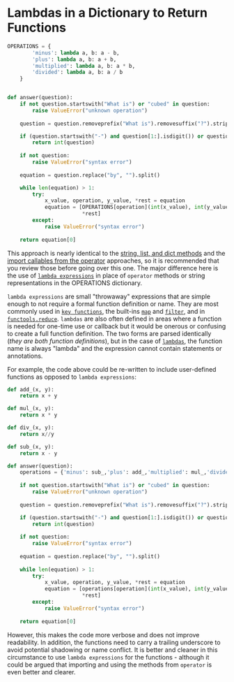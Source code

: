 # Lambdas in a Dictionary to Return Functions


```python
OPERATIONS = {
        'minus': lambda a, b: a - b,
        'plus': lambda a, b: a + b,
        'multiplied': lambda a, b: a * b,
        'divided': lambda a, b: a / b
    }


def answer(question):
    if not question.startswith("What is") or "cubed" in question:
        raise ValueError("unknown operation")
    
    question = question.removeprefix("What is").removesuffix("?").strip()

    if (question.startswith("-") and question[1:].isdigit()) or question.isdigit():
        return int(question)
    
    if not question: 
        raise ValueError("syntax error")
    
    equation = question.replace("by", "").split()

    while len(equation) > 1:
        try:
            x_value, operation, y_value, *rest = equation
            equation = [OPERATIONS[operation](int(x_value), int(y_value)),
                        *rest]
        except:
            raise ValueError("syntax error")
    
    return equation[0]
```

This approach is nearly identical to the [string, list, and dict methods][approach-string-list-and-dict-methods] and the [import callables from the operator][approach-import-callables-from-operator] approaches, so it is recommended that you review those before going over this one.
The major difference here is the use of [`lambda expressions`][lambdas] in place of `operator` methods or string representations in the OPERATIONS dictionary.

`lambda expressions` are small "throwaway" expressions that are simple enough to not require a formal function definition or name.
They are most commonly used in [`key functions`][key-functions], the built-ins [`map`][map] and [`filter`][filter], and in [`functools.reduce`][functools-reduce].
 `lambdas` are also often defined in areas where a function is needed for one-time use or callback but it would be onerous or confusing to create a full function definition.
The two forms are parsed identically (_they are both function definitions_), but in the case of [`lambdas`][lambda], the function name is always "lambda" and the expression cannot contain statements or annotations.

For example, the code above could be re-written to include user-defined functions as opposed to `lambda expressions`:


```python
def add_(x, y):
    return x + y

def mul_(x, y):
    return x * y

def div_(x, y):
    return x//y

def sub_(x, y):
    return x - y

def answer(question):
    operations = {'minus': sub_,'plus': add_,'multiplied': mul_,'divided': div_}
    
    if not question.startswith("What is") or "cubed" in question:
        raise ValueError("unknown operation")
    
    question = question.removeprefix("What is").removesuffix("?").strip()

    if (question.startswith("-") and question[1:].isdigit()) or question.isdigit():
        return int(question)
    
    if not question: 
        raise ValueError("syntax error")
    
    equation = question.replace("by", "").split()    
     
    while len(equation) > 1:
        try:
            x_value, operation, y_value, *rest = equation
            equation = [operations[operation](int(x_value), int(y_value)),
                        *rest]
        except:
            raise ValueError("syntax error")
    
    return equation[0]
```

However, this makes the code more verbose and does not improve readability.
In addition, the functions need to carry a trailing underscore to avoid potential shadowing or name conflict.
It is better and cleaner in this circumstance to use `lambda expressions` for the functions - although it could be argued that importing and using the methods from `operator` is even better and clearer.

[approach-import-callables-from-operator]: https://exercism.org/tracks/python/exercises/wordy/approaches/import-callables-from-operator
[approach-string-list-and-dict-methods]: https://exercism.org/tracks/python/exercises/wordy/approaches/string-list-and-dict-methods
[filter]: https://docs.python.org/3/library/functions.html#filter
[functools-reduce]: https://docs.python.org/3/library/functools.html#functools.reduce
[key-functions]: https://docs.python.org/3/howto/sorting.html#key-functions
[lambda]: https://docs.python.org/3/reference/expressions.html#lambda
[lambdas]: https://docs.python.org/3/howto/functional.html#small-functions-and-the-lambda-expression
[map]: https://docs.python.org/3/library/functions.html#map
